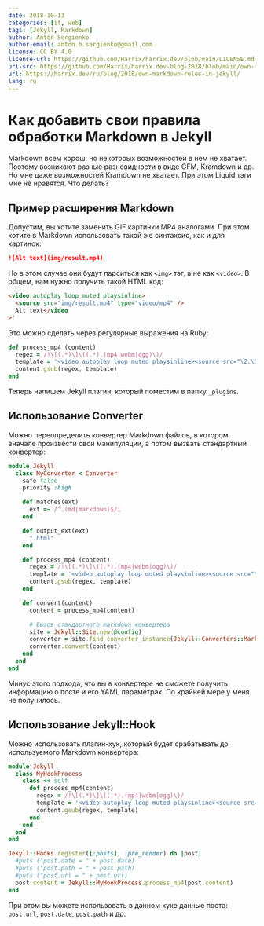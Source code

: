 ```yaml
---
date: 2018-10-13
categories: [it, web]
tags: [Jekyll, Markdown]
author: Anton Sergienko
author-email: anton.b.sergienko@gmail.com
license: CC BY 4.0
license-url: https://github.com/Harrix/harrix.dev/blob/main/LICENSE.md
url-src: https://github.com/Harrix/harrix.dev-blog-2018/blob/main/own-markdown-rules-in-jekyll/own-markdown-rules-in-jekyll.md
url: https://harrix.dev/ru/blog/2018/own-markdown-rules-in-jekyll/
lang: ru
---
```


# Как добавить свои правила обработки Markdown в Jekyll

Markdown всем хорош, но некоторых возможностей в нем не хватает. Поэтому возникают разные разновидности в виде GFM, Kramdown и др. Но мне даже возможностей Kramdown не хватает. При этом Liquid тэги мне не нравятся. Что делать?

## Пример расширения Markdown

Допустим, вы хотите заменить GIF картинки MP4 аналогами. При этом хотите в Markdown использовать такой же синтаксис, как и для картинок:

```markdown
![Alt text](img/result.mp4)
```

Но в этом случае они будут парситься как `<img>` тэг, а не как `<video>`. В общем, нам нужно получить такой HTML код:

```html
<video autoplay loop muted playsinline>
  <source src="img/result.mp4" type="video/mp4" />
  Alt text</video
>'
```

Это можно сделать через регулярные выражения на Ruby:

```ruby
def process_mp4 (content)
  regex = /!\[(.*)\]\((.*).(mp4|webm|ogg)\)/
  template = '<video autoplay loop muted playsinline><source src="\2.\3" type="video/\3">\1</video>'
  content.gsub(regex, template)
end
```

Теперь напишем Jekyll плагин, который поместим в папку `_plugins`.

## Использование Converter

Можно переопределить конвертер Markdown файлов, в котором вначале произвести свои манипуляции, а потом вызвать стандартный конвертер:

```ruby
module Jekyll
  class MyConverter < Converter
    safe false
    priority :high

    def matches(ext)
      ext =~ /^.(md|markdown)$/i
    end

    def output_ext(ext)
      ".html"
    end

    def process_mp4 (content)
      regex = /!\[(.*)\]\((.*).(mp4|webm|ogg)\)/
      template = '<video autoplay loop muted playsinline><source src="\2.\3" type="video/\3">\1</video>'
      content.gsub(regex, template)
    end

    def convert(content)
      content = process_mp4(content)

      # Вызов стандартного markdown конвертера
      site = Jekyll::Site.new(@config)
      converter = site.find_converter_instance(Jekyll::Converters::Markdown)
      converter.convert(content)
    end
  end
end
```

Минус этого подхода, что вы в конвертере не сможете получить информацию о посте и его YAML параметрах. По крайней мере у меня не получилось.

## Использование Jekyll::Hook

Можно использовать плагин-хук, который будет срабатывать до используемого Markdown конвертера:

```ruby
module Jekyll
  class MyHookProcess
    class << self
      def process_mp4(content)
        regex = /!\[(.*)\]\((.*).(mp4|webm|ogg)\)/
        template = '<video autoplay loop muted playsinline><source src="\2.\3" type="video/\3">\1</video>'
        content.gsub(regex, template)
      end
    end
  end
end

Jekyll::Hooks.register([:posts], :pre_render) do |post|
  #puts ("post.date = " + post.date)
  #puts ("post.path = " + post.path)
  #puts ("post.url = " + post.url)
  post.content = Jekyll::MyHookProcess.process_mp4(post.content)
end
```

При этом вы можете использовать в данном хуке данные поста: `post.url`, `post.date`, `post.path` и др.
